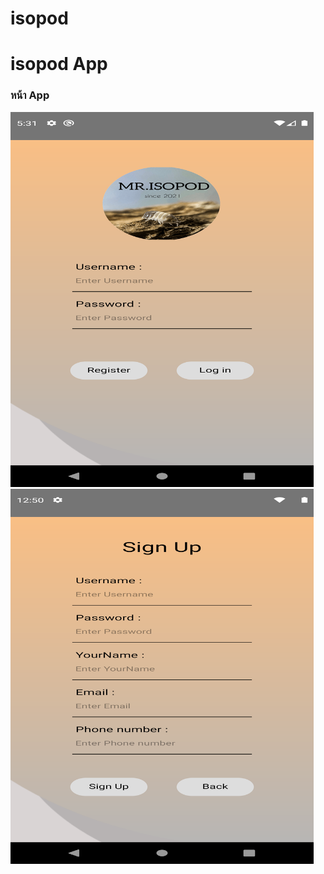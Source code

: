 # isopod
<h1>isopod App</h1>

<h3>หน้า App</h3>
<img src="ref/img_Li.png" width="485" height="600">
<img src="ref/img_Rg.png" width="485" height="600">

